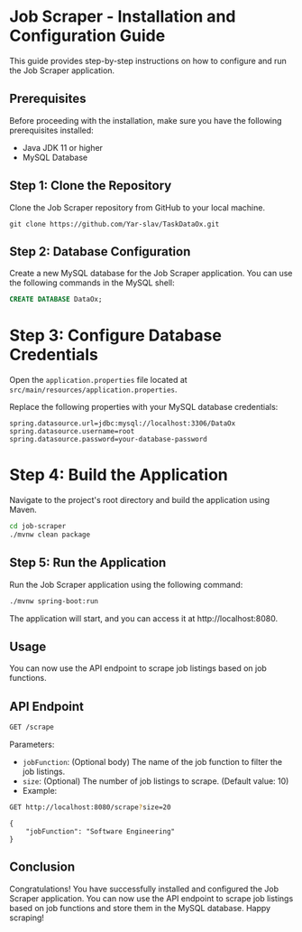 # Job Scraper - Installation and Configuration Guide

This guide provides step-by-step instructions on how to configure and run the Job Scraper application.

## Prerequisites

Before proceeding with the installation, make sure you have the following prerequisites installed:

* Java JDK 11 or higher
* MySQL Database

## Step 1: Clone the Repository

Clone the Job Scraper repository from GitHub to your local machine.

```http
git clone https://github.com/Yar-slav/TaskDataOx.git
```

## Step 2: Database Configuration

Create a new MySQL database for the Job Scraper application. You can use the following commands in the MySQL shell:

```sql
CREATE DATABASE DataOx;
```

# Step 3: Configure Database Credentials

Open the `application.properties` file located at `src/main/resources/application.properties`.

Replace the following properties with your MySQL database credentials:

```properties
spring.datasource.url=jdbc:mysql://localhost:3306/DataOx
spring.datasource.username=root
spring.datasource.password=your-database-password
```

# Step 4: Build the Application

Navigate to the project's root directory and build the application using Maven.

```bash
cd job-scraper
./mvnw clean package
```

## Step 5: Run the Application

Run the Job Scraper application using the following command:

```bash
./mvnw spring-boot:run
```

The application will start, and you can access it at http://localhost:8080.

## Usage

You can now use the API endpoint to scrape job listings based on job functions.

## API Endpoint

```bash
GET /scrape
```

Parameters:

* `jobFunction`: (Optional body) The name of the job function to filter the job listings.
* `size`: (Optional) The number of job listings to scrape. (Default value: 10)
* Example:

```bash
GET http://localhost:8080/scrape?size=20
```

```
{
    "jobFunction": "Software Engineering"
}
```

## Conclusion

Congratulations! You have successfully installed and configured the Job Scraper application. You can now use the API endpoint to scrape job listings based on job functions and store them in the MySQL database. Happy scraping!